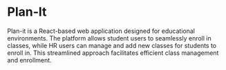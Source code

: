 # Plan-It
Plan-it is a React-based web application designed for educational environments. The platform allows student users to seamlessly enroll in classes, while HR users can manage and add new classes for students to enroll in. This streamlined approach facilitates efficient class management and enrollment.
